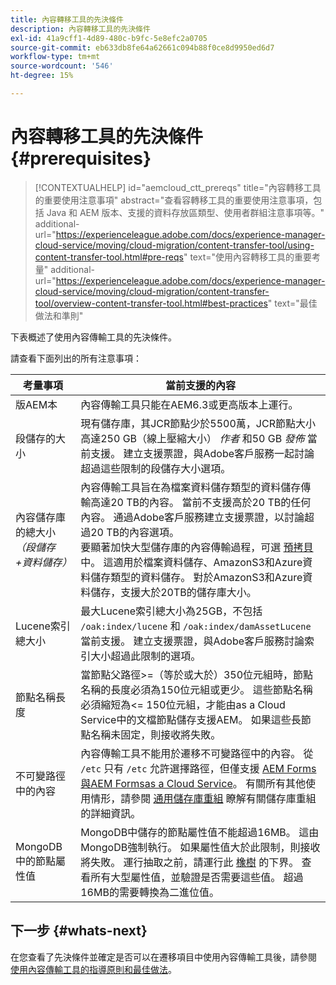 ```yaml
---
title: 內容轉移工具的先決條件
description: 內容轉移工具的先決條件
exl-id: 41a9cff1-4d89-480c-b9fc-5e8efc2a0705
source-git-commit: eb633db8fe64a62661c094b88f0ce8d9950ed6d7
workflow-type: tm+mt
source-wordcount: '546'
ht-degree: 15%

---
```


# 內容轉移工具的先決條件 {#prerequisites}

>[!CONTEXTUALHELP]
>id="aemcloud_ctt_prereqs"
>title="內容轉移工具的重要使用注意事項"
>abstract="查看容轉移工具的重要使用注意事項，包括 Java 和 AEM 版本、支援的資料存放區類型、使用者群組注意事項等。"
>additional-url="https://experienceleague.adobe.com/docs/experience-manager-cloud-service/moving/cloud-migration/content-transfer-tool/using-content-transfer-tool.html#pre-reqs" text="使用內容轉移工具的重要考量"
>additional-url="https://experienceleague.adobe.com/docs/experience-manager-cloud-service/moving/cloud-migration/content-transfer-tool/overview-content-transfer-tool.html#best-practices" text="最佳做法和準則"

下表概述了使用內容傳輸工具的先決條件。

請查看下面列出的所有注意事項：

| 考量事項 | 當前支援的內容 |
|---------------------------------------------------------------------|--------------------------------------------------------------------------------------------------------------------------------------------------------------------------------------------------------------------------------------------------------------------------------------------------------------------------------------------------------------------------------------------------------------------------------------------------------------------------------------------------------------------------------------------------------------------------------------------------------------------------------------------------------------------------------------------------------------------------------------------------------------------|
| 版AEM本 | 內容傳輸工具只能在AEM6.3或更高版本上運行。 |
| 段儲存的大小 | 現有儲存庫，其JCR節點少於5500萬，JCR節點大小高達250 GB（線上壓縮大小） *作者* 和50 GB *發佈* 當前支援。 建立支援票證，與Adobe客戶服務一起討論超過這些限制的段儲存大小選項。 |
| 內容儲存庫的總大小 <br>*（段儲存+資料儲存）* | 內容傳輸工具旨在為檔案資料儲存類型的資料儲存傳輸高達20 TB的內容。 當前不支援高於20 TB的任何內容。 通過Adobe客戶服務建立支援票證，以討論超過20 TB的內容選項。 <br>要顯著加快大型儲存庫的內容傳輸過程，可選 [預拷貝](https://experienceleague.adobe.com/docs/experience-manager-cloud-service/moving/cloud-migration/content-transfer-tool/handling-large-content-repositories.html#setting-up-pre-copy-step) 中。 這適用於檔案資料儲存、AmazonS3和Azure資料儲存類型的資料儲存。 對於AmazonS3和Azure資料儲存，支援大於20TB的儲存庫大小。 |
| Lucene索引總大小 | 最大Lucene索引總大小為25GB，不包括 `/oak:index/lucene` 和 `/oak:index/damAssetLucene` 當前支援。 建立支援票證，與Adobe客戶服務討論索引大小超過此限制的選項。 |
| 節點名稱長度 | 當節點父路徑>=（等於或大於）350位元組時，節點名稱的長度必須為150位元組或更少。 這些節點名稱必須縮短為&lt;= 150位元組，才能由as a Cloud Service中的文檔節點儲存支援AEM。 如果這些長節點名稱未固定，則接收將失敗。 |
| 不可變路徑中的內容 | 內容傳輸工具不能用於遷移不可變路徑中的內容。 從 `/etc` 只有 `/etc` 允許選擇路徑，但僅支援 [AEM Forms與AEM Formsas a Cloud Service](https://experienceleague.adobe.com/docs/experience-manager-forms-cloud-service/forms/migrate-to-forms-as-a-cloud-service.html#paths-of-various-aem-forms-specific-assets)。 有關所有其他使用情形，請參閱 [通用儲存庫重組](https://experienceleague.adobe.com/docs/experience-manager-65/deploying/restructuring/all-repository-restructuring-in-aem-6-5.html) 瞭解有關儲存庫重組的詳細資訊。 |
| MongoDB中的節點屬性值 | MongoDB中儲存的節點屬性值不能超過16MB。 這由MongoDB強制執行。 如果屬性值大於此限制，則接收將失敗。 運行抽取之前，請運行此 [橡樹](https://repo1.maven.org/maven2/org/apache/jackrabbit/oak-run/1.38.0/oak-run-1.38.0.jar) 的下界。 查看所有大型屬性值，並驗證是否需要這些值。 超過16MB的需要轉換為二進位值。 |

## 下一步 {#whats-next}

在您查看了先決條件並確定是否可以在遷移項目中使用內容傳輸工具後，請參閱 [使用內容傳輸工具的指導原則和最佳做法](https://experienceleague.adobe.com/docs/experience-manager-cloud-service/moving/cloud-migration/content-transfer-tool/guidelines-best-practices-content-transfer-tool.html)。
